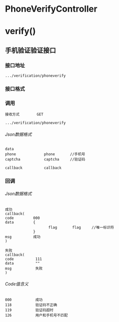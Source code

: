 # PhoneVerifyController #
# verify() #
## 手机验证验证接口 ## 
### 接口地址


```
.../verification/phoneverify
```

### 接口格式

### 调用

```
接收方式        GET
```

```
.../verification/phoneverify
```

###### Json数据格式
```
data
phone             phone       //手机号
captcha           captcha     //验证码

callback          callback
```

### 回调
###### Json数据格式

```
成功
callback(
code         000
data         {
                    flag       flag     //唯一标识符
             }
msg          成功
)
```

```
失败
callback(
code          111
data          ""
msg           失败
)
```

###### Code值含义

```
000           成功
118           验证码不正确
119           验证码超时
126           用户和手机号不匹配
```